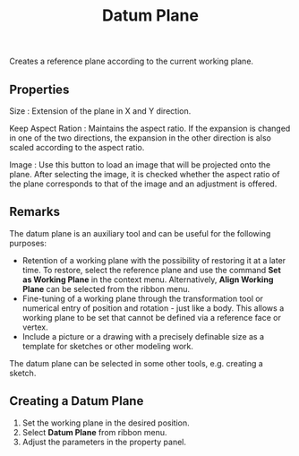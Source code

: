 ﻿---
uid: 322f5cc2-0fc7-43f9-bb80-5e87cb3e3651
title: Datum Plane
---
Creates a reference plane according to the current working plane.

## Properties
Size
:   Extension of the plane in X and Y direction.

Keep Aspect Ration
:   Maintains the aspect ratio. If the expansion is changed in one of the two directions, the expansion in the other direction is also scaled according to the aspect ratio.

Image
:   Use this button to load an image that will be projected onto the plane. After selecting the image, it is checked whether the aspect ratio of the plane corresponds to that of the image and an adjustment is offered.

## Remarks

The datum plane is an auxiliary tool and can be useful for the following purposes:
* Retention of a working plane with the possibility of restoring it at a later time. To restore, select the reference plane and use the command __Set as Working Plane__ in the context menu. Alternatively, __Align Working Plane__ can be selected from the ribbon menu.
* Fine-tuning of a working plane through the transformation tool or numerical entry of position and rotation - just like a body. This allows a working plane to be set that cannot be defined via a reference face or vertex.
* Include a picture or a drawing with a precisely definable size as a template for sketches or other modeling work.

The datum plane can be selected in some other tools, e.g. creating a sketch.

## Creating a Datum Plane

1. Set the working plane in the desired position.
2. Select __Datum Plane__ from ribbon menu.
3. Adjust the parameters in the property panel.
